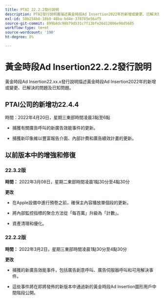```yaml
---
title: PTAI 22.2.2發行說明
description: PTAI發行說明書描述黃金時段Ad Insertion2022年的新增或變更、已解決及已知問題。
exl-id: 58b254b8-18b9-48ba-bd4e-378785e56af5
source-git-commit: 899b8dc98b79d531c7f13bfe26d12806e90d5685
workflow-type: tm+mt
source-wordcount: '190'
ht-degree: 0%

---
```


# 黃金時段Ad Insertion22.2.2發行說明

黃金時段Ad Insertion22.xx.x發行說明描述黃金時段Ad Insertion2022年的新增或變更、已解決的問題及已知問題。

## PTAI公司的新增功22.4.4

時間：2022年4月20日，星期三東部時間凌晨3點至6點

* 捕獲有關廣告呼叫的新廣告效能事件的更新。

* 捕獲新印象維以豐富報告介面、內部計費和廣告績效計畫的更新。

## 以前版本中的增強和修復

### 22.3.2版

**時間：** 2022年3月08日，星期二東部時間凌晨1點30分至4點30分

**更改**

* 在Apple設備中進行預卷之前，確保主內容播放單個段的更新。

* 將內部監控指標的聚合方法從「每百萬」升級為「計數」。

* 資產清理和優化。

### 22.2.2版

**時間：** 2022年3月2日，星期三東部時間凌晨1點30分至4點30分

**更改**

* 捕獲的新廣告效能事件，包括廣告創意呼叫、廣告伺服器呼叫和可用解決事件。

* 這些事件將在即將發佈的新版本中通過新的黃金時段Ad Insertion圖形用戶中間階段公開。
